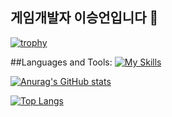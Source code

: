## 게임개발자 이승언입니다 👋

[![trophy](https://github-profile-trophy.vercel.app/?username=grukall)](https://github.com/ryo-ma/github-profile-trophy)

##Languages and Tools:
[![My Skills](https://skillicons.dev/icons?i=c,cpp,linux,unity,unreal)](https://skillicons.dev)

[![Anurag's GitHub stats](https://github-readme-stats.vercel.app/api?username=grukall)](https://github.com/anuraghazra/github-readme-stats)

[![Top Langs](https://github-readme-stats.vercel.app/api/top-langs/?username=grukall)](https://github.com/anuraghazra/github-readme-stats)
